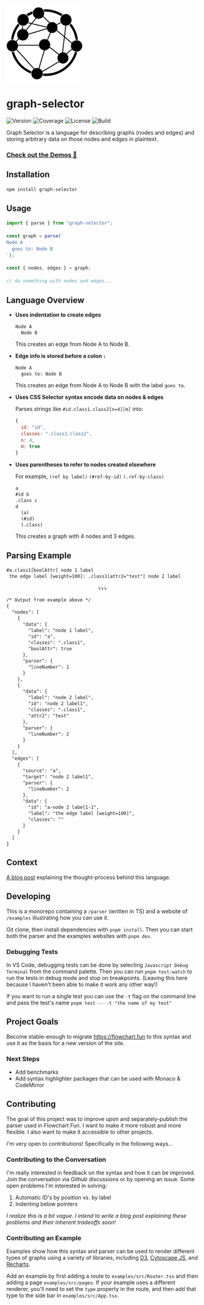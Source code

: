 <img src="https://raw.githubusercontent.com/tone-row/graph-selector/main/examples/public/graph-selector-logo.png" width="200" />

# graph-selector

![Version](https://img.shields.io/npm/v/graph-selector)
![Coverage](https://img.shields.io/codecov/c/github/tone-row/graph-selector-syntax)
![License](https://img.shields.io/github/license/tone-row/graph-selector-syntax)
![Build](https://img.shields.io/github/checks-status/tone-row/graph-selector-syntax/main)

Graph Selector is a language for describing graphs (nodes and edges) and storing arbitrary data on those nodes and edges in plaintext.

### [Check out the Demos 💫](http://graph-selector-syntax.tone-row.com/)

## Installation

```bash
npm install graph-selector
```

## Usage

```js
import { parse } from "graph-selector";

const graph = parse(`
Node A
  goes to: Node B
`);

const { nodes, edges } = graph;

// do something with nodes and edges...
```

## Language Overview

- **Uses indentation to create edges**

  ```
  Node A
    Node B
  ```

  This creates an edge from Node A to Node B.

- **Edge info is stored before a colon `:`**

  ```
  Node A
    goes to: Node B
  ```

  This creates an edge from Node A to Node B with the label `goes to`.

- **Uses CSS Selector syntax encode data on nodes & edges**

  Parses strings like `#id.class1.class2[n=4][m]` into:

  ```js
  {
    id: "id",
    classes: ".class1.class2",
    n: 4,
    m: true
  }
  ```

- **Uses parentheses to refer to nodes created elsewhere**

  For example, `(ref by label)` `(#ref-by-id)` `(.ref-by-class)`

  ```
  a
  #id b
  .class c
  d
    (a)
    (#id)
    (.class)
  ```

  This creates a graph with 4 nodes and 3 edges.

## Parsing Example

```
#a.class1[boolAttr] node 1 label
 the edge label [weight=100]: .class1[attr2="test"] node 2 label
```

<center>⤵️⤵️⤵️</center>

```jsonc
/* Output from example above */
{
  "nodes": [
    {
      "data": {
        "label": "node 1 label",
        "id": "a",
        "classes": ".class1",
        "boolAttr": true
      },
      "parser": {
        "lineNumber": 1
      }
    },
    {
      "data": {
        "label": "node 2 label",
        "id": "node 2 label1",
        "classes": ".class1",
        "attr2": "test"
      },
      "parser": {
        "lineNumber": 2
      }
    }
  ],
  "edges": [
    {
      "source": "a",
      "target": "node 2 label1",
      "parser": {
        "lineNumber": 2
      },
      "data": {
        "id": "a-node 2 label1-1",
        "label": "the edge label [weight=100]",
        "classes": ""
      }
    }
  ]
}
```

## Context

[A blog post](https://tone-row.com/blog/graph-syntax-css-selectors) explaining the thought-process behind this language.

## Developing

This is a monorepo containing a `/parser` (written in TS) and a website of `/examples` illustrating how you can use it.

Git clone, then install dependencies with `pnpm install`. Then you can start both the parser and the examples websites with `pnpm dev`.

### Debugging Tests

In VS Code, debugging tests can be done by selecting `Javascript Debug Terminal` from the command palette. Then you can run `pnpm test:watch` to run the tests in debug mode and stop on breakpoints. (Leaving this here because I haven't been able to make it work any other way!)

If you want to run a single test you can use the `-t` flag on the command line and pass the test's name `pnpm test -- -t "the name of my test"`

## Project Goals

Become stable-enough to migrate https://flowchart.fun to this syntax and use it as the basis for a new version of the site.

### Next Steps

- Add benchmarks
- Add syntax highlighter packages that can be used with Monaco & CodeMirror

## Contributing

The goal of this project was to improve upon and separately-publish the parser used in Flowchart Fun. I want to make it more robust and more flexible. I also want to make it accessible to other projects.

I'm very open to contributions! Specifically in the following ways...

### Contributing to the Conversation

I'm really interested in feedback on the syntax and how it can be improved. Join the conversation via Github discussions or by opening an issue. Some open problems I'm interested in solving:

1. Automatic ID's by position vs. by label
1. Indenting below pointers

_I realize this is a bit vague. I intend to write a blog post explaining these problems and their inherent tradeoffs soon!_

### Contributing an Example

Examples show how this syntax and parser can be used to render different types of graphs using a variety of libraries, including [D3](https://d3js.org/), [Cytoscape JS](https://js.cytoscape.org/), and [Recharts](https://recharts.org/).

Add an example by first adding a route to `examples/src/Router.tsx` and then adding a page `examples/src/pages`. If your example uses a different renderer, you'll need to set the `type` property in the route, and then add that type to the side bar in `examples/src/App.tsx`.
